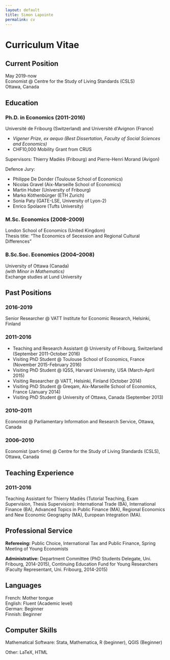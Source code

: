 ```yaml
---
layout: default
title: Simon Lapointe
permalink: cv
---
```


# Curriculum Vitae

## Current Position

May 2019-now   
Economist @ Centre for the Study of Living Standards (CSLS)   
Ottawa, Canada

## Education
### Ph.D. in Economics (2011-2016)  
Université de Fribourg (Switzerland) and Université d'Avignon (France)
- *Vigener Prize, ex aequo (Best Dissertation, Faculty of Social Sciences and Economics)*  
- CHF10,000 Mobility Grant from CRUS

Supervisors: Thierry Madiès (Fribourg) and Pierre-Henri Morand (Avigon)  

Defence Jury:
- Philippe De Donder (Toulouse School of Economics)  
- Nicolas Gravel (Aix-Marseille School of Economics)  
- Martin Huber (University of Fribourg)  
- Marko Köthenbürger (ETH Zurich)  
- Sonia Paty (GATE-LSE, University of Lyon-2)  
- Enrico Spolaore (Tufts University)  

### M.Sc. Economics (2008–2009)
London School of Economics (United Kingdom)  
Thesis title: “The Economics of Secession and Regional Cultural Differences”

### B.Sc.Soc. Economics (2004–2008)
University of Ottawa (Canada)  
*(with Minor in Mathematics)*  
Exchange studies at Lund University

## Past Positions

### 2016-2019  
Senior Researcher @ VATT Institute for Economic Research, Helsinki, Finland

### 2011-2016
- Teaching and Research Assistant @ University of Fribourg, Switzerland (September 2011-October 2016)  
- Visiting PhD Student @ Toulouse School of Economics, France (November 2015-February 2016)  
- Visiting PhD Student @ IQSS, Harvard University, USA (March-April 2015)  
- Visiting Researcher @ VATT, Helsinki, Finland (October 2014)  
- Visiting PhD Student @ Greqam, Aix-Marseille School of Economics, France (January 2014)  
- Visiting PhD Student @ University of Ottawa, Canada (September 2013)  

### 2010–2011
Economist @ Parliamentary Information and Research Service, Ottawa, Canada

### 2006–2010
Economist (part-time) @ Centre for the Study of Living Standards (CSLS), Ottawa, Canada

## Teaching Experience
### 2011-2016
Teaching Assistant for Thierry Madiès (Tutorial Teaching, Exam Supervision, Thesis Supervision): International Trade (BA), International Finance (BA), Advanced Topics in Public Finance (MA), Regional Economics and New Economic Geography (MA), European Integration (MA).

## Professional Service
**Refereeing:** Public Choice, International Tax and Public Finance, Spring Meeting of Young Economists  

**Administrative:** Department Committee (PhD Students Delegate, Uni. Fribourg, 2014-2015), Continuing Education Fund for Young Researchers (Faculty Representant, Uni. Fribourg, 2014-2015)

## Languages
French: Mother tongue  
English: Fluent (Academic level)  
German: Beginner  
Finnish: Beginner

## Computer Skills
Mathematical Software: Stata, Mathematica, R (beginner), QGIS (Beginner)  

Other: LaTeX, HTML
